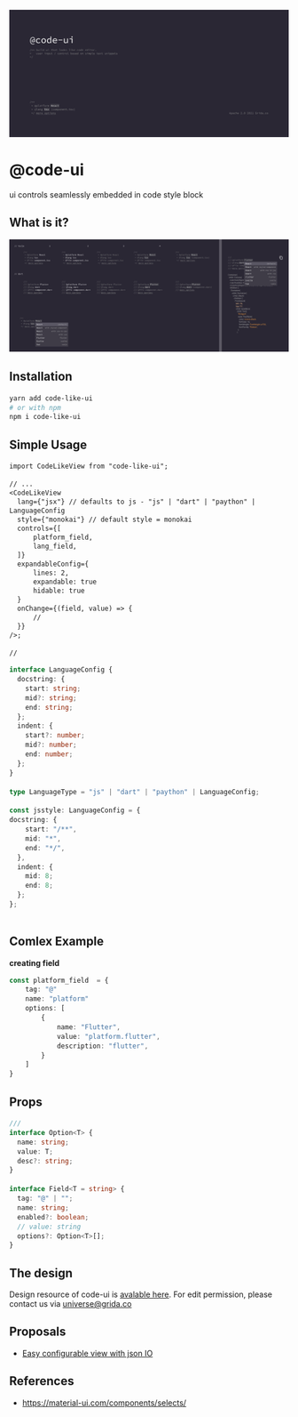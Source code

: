 ![](./branding/cover.png)

# @code-ui

ui controls seamlessly embedded in code style block

## What is it?

![](branding/control-in-comment.png)

## Installation

```sh
yarn add code-like-ui
# or with npm
npm i code-like-ui
```

## Simple Usage

```tsx
import CodeLikeView from "code-like-ui";

// ...
<CodeLikeView
  lang={"jsx"} // defaults to js - "js" | "dart" | "paython" | LanguageConfig
  style={"monokai"} // default style = monokai
  controls={[
      platform_field,
      lang_field,
  ]}
  expandableConfig={
      lines: 2,
      expandable: true
      hidable: true
  }
  onChange={(field, value) => {
      //
  }}
/>;

//

```

```ts
interface LanguageConfig {
  docstring: {
    start: string;
    mid?: string;
    end: string;
  };
  indent: {
    start?: number;
    mid?: number;
    end: number;
  };
}

type LanguageType = "js" | "dart" | "paython" | LanguageConfig;

const jsstyle: LanguageConfig = {
docstring: {
    start: "/**",
    mid: "*",
    end: "*/",
  },
  indent: {
    mid: 8;
    end: 8;
  };
};



```

## Comlex Example

**creating field**

```ts
const platform_field  = {
    tag: "@"
    name: "platform"
    options: [
        {
            name: "Flutter",
            value: "platform.flutter",
            description: "flutter",
        }
    ]
}
```

## Props

```ts
///
interface Option<T> {
  name: string;
  value: T;
  desc?: string;
}

interface Field<T = string> {
  tag: "@" | "";
  name: string;
  enabled?: boolean;
  // value: string
  options?: Option<T>[];
}
```



## The design

Design resource of code-ui is [avalable here][designlink]. For edit permission, please contact us via universe@grida.co



## Proposals

- [Easy configurable view with json IO](https://github.com/gridaco/code-like-ui/issues/1)

## References

- https://material-ui.com/components/selects/



[designlink]: https://www.figma.com/file/nHJQZjVwnF2dtx153MS9J1/code-ui?node-id=2%3A354

